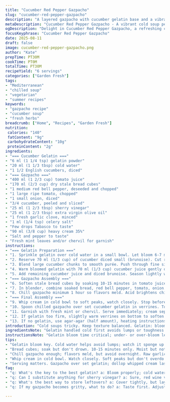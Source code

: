 ```yaml
---
title: "Cucumber Red Pepper Gazpacho"
slug: "cucumber-red-pepper-gazpacho"
description: "A layered gazpacho with cucumber gelatin base and a vibrant mix of tomato juice, stale bread cubes, red pepper, and fresh herbs. Gelatin sets slow, allowing refreshing texture contrast. Substitutes include agar-agar for gelatin and sherry vinegar instead of red wine vinegar. Added fresh mint for twist. Texture balance key; whisk cream till stiff but not grainy. Chilled prep, but watch color changes and seasoning shifts in cold. Serve fresh, or risk dull flavors and watery cream. Hands-on tips on precise gelatin dissolving, bread soaking, and acid-oil balance included. Practical for home cooks wanting refined cold soups with crunch and silky finish."
metaDescription: "Cucumber Red Pepper Gazpacho - A vibrant cold soup perfect for summer. Crisp texture, refreshing flavors. Elevate your entertaining game!"
ogDescription: "Delight in Cucumber Red Pepper Gazpacho, a refreshing chilled soup layered with flavors of cucumber, tomato, and herbs. Perfect for summer dining."
focusKeyphrase: "Cucumber Red Pepper Gazpacho"
date: 2025-08-11
draft: false
image: cucumber-red-pepper-gazpacho.png
author: "Kate"
prepTime: PT30M
cookTime: PT0M
totalTime: PT30M
recipeYield: "6 servings"
categories: ["Garden Fresh"]
tags:
- "Mediterranean"
- "chilled soup"
- "vegetarian"
- "summer recipes"
keywords:
- "gazpacho recipe"
- "cucumber soup"
- "fresh herbs"
breadcrumb: ["Home", "Recipes", "Garden Fresh"]
nutrition: 
 calories: "140"
 fatContent: "9g"
 carbohydrateContent: "10g"
 proteinContent: "2g"
ingredients:
- "=== Cucumber Gelatin ==="
- "6 ml (1 1/4 tsp) gelatin powder"
- "20 ml (1 1/3 tbsp) cold water"
- "1 1/2 English cucumbers, diced"
- "=== Gazpacho ==="
- "400 ml (1 2/3 cup) tomato juice"
- "170 ml (2/3 cup) dry stale bread cubes"
- "1 medium red bell pepper, deseeded and chopped"
- "1 large ripe tomato, chopped"
- "1 small onion, diced"
- "3/4 cucumber, peeled and sliced"
- "25 ml (1 2/3 tbsp) sherry vinegar"
- "25 ml (1 2/3 tbsp) extra virgin olive oil"
- "1 fresh garlic clove, minced"
- "1 ml (1/4 tsp) celery salt"
- "Few drops Tabasco to taste"
- "90 ml (3/8 cup) heavy cream 35%"
- "Salt and pepper to taste"
- "Fresh mint leaves and/or chervil for garnish"
instructions:
- "=== Gelatin Preparation ==="
- "1. Sprinkle gelatin over cold water in a small bowl. Let bloom 6-7 minutes, watch for soft, spongy texture, not grainy. Gelatin must fully absorb before heat."
- "2. Reserve 70 ml (1/3 cup) of cucumber diced small (brunoise). Cut rest cucumbers into large chunks."
- "3. Blend large cucumber chunks to smooth purée. Push through fine sieve or cheesecloth until you have 270 ml (1 1/8 cup) cucumber juice. Avoid pulp getting in; watery is better than gritty."
- "4. Warm bloomed gelatin with 70 ml (1/3 cup) cucumber juice gently over low heat or 15 sec bursts in microwave. Stir til gelatin disappears completely — no lumps or cloudiness."
- "5. Add remaining cucumber juice and diced brunoise. Season lightly with salt and cracked black pepper. Pour into six 200-220 ml (3/4 cup) verrines. Cover with foil; refrigerate minimum 5 hours till firm but jiggly."
- "=== Gazpacho Assembly ==="
- "6. Soften stale bread cubes by soaking 10-15 minutes in tomato juice. Should be moist but intact; if too soggy, press slightly with hands to remove excess juice."
- "7. In blender, combine soaked bread, red bell pepper, tomato, onion, 3/4 cucumber, sherry vinegar, olive oil, garlic, celery salt, and Tabasco. Blend to a slightly coarse purée — some texture good. Taste and add salt, pepper, or more hot sauce as needed."
- "8. Chill gazpacho minimum 1 hour so flavors meld. Acid brightens chilled; oil emulsifies but do not overblend or it gets greasy."
- "=== Final Assembly ==="
- "9. Whip cream in cold bowl to soft peaks, watch closely. Stop before grainy; handlers differ by brand."
- "10. Spoon chilled gazpacho over set cucumber gelatin in verrines. Top with generous dollop of whipped cream. Crack fresh black pepper on top."
- "11. Garnish with fresh mint or chervil. Serve immediately; cream separates if left too long."
- "12. If gelatin too firm, slightly warm verrines on bottom to soften before serving; if too soft, reduce gelatin quantity next batch."
- "13. If no gelatin, use agar-agar (half amount), heating instructions differ; stir continuously to avoid gels with clumps."
introduction: "Cold soups tricky. Keep texture balanced. Gelatin: bloom right, heat gently or ruin bloom, tough texture next day. Tomato juice acidic, can break emulsions if blended too long. Fresh cucumber? Avoid bitter peel or bitter streaks inside. Bread cubes soak flavor, add subtle chew — stale, dry work best. Whip cream fresh, cold bowl key. Incorporate last, no overmixing or dressing separate. Watch acidity with sherry vinegar; less harsh than red wine vinegar but still punchy. Lock in fridge, cover tight, flavors develop but don’t drown fresh herbs. Garnishes: mint sharp, cerfeuil subtle. Taste constantly through steps. Chilling deepens saltiness — adjust prior. Experience tells when flavor hits right. No shortcuts, pay attention."
ingredientsNote: "Gelatin handled cold first avoids lumps or toughness later; substitute agar-agar for vegetarian but watch for fast setting and different texture. English cucumber preferred: thin skin, less bitter seeds. Tomato juice fresh or store-bought, avoid added salt or spices to control final seasoning. Bread: use day-old sourdough or baguette, dry crumb better than dense or fresh bread. Substitute sherry vinegar for red wine vinegar for milder acidity, white wine vinegar works if none. Olive oil quality impacts aroma — cold pressed or extra virgin for brightness. Fresh herbs adjust to taste; mint adds refreshing top note, chervil is subtle. Garlic minute, to avoid overpowering. Cream chilled and freshly whipped adds lightness and contrast; heavy cream can substitute with crème fraîche for tang, but texture varies."
instructionsNote: "Gelatin bloom time critical; under- or over-bloom leads to grittiness or rubbery gel. Using a fine sieve to strain cucumber puree removes fibrous bits ensuring smooth gelatin layer. When heating gelatin mix, low consistent heat key — too hot kills setting power. Soaking bread cubes in tomato juice should yield moist but intact bread, doubling liquid saturates and dulls texture. Blending gazpacho to slight rustic texture keeps complexity; smooth puree loses character, rough mouthfeel not nice. Cold chill melds flavors but avoid over 24 hours or raw garlic bitter notes dominate. Whip cream in chilled bowl with chilled whisk or beaters. Peaks firm but still soft avoid butter formation. Final assembly only just before serving to preserve cream aeration and gelatin firmness. Garnishing provides aroma and color contrast. If gelatin firmness varies batch to batch, adjust bloom time or gelatin amount slowly. Agar-agar needs boiling liquid; gelatin doesn’t. Store leftovers covered, separate layers form if left long; remix gently if needed."
tips:
- "Gelatin bloom key. Cold water helps avoid lumps; watch it sponge up water, not grainy. Heat slowly or risk ruining it. Keep an eye on texture."
- "Bread cubes; soak but don't drown. 10-15 minutes only. Moist but not mushy. Press to release excess juice; want chew without sogginess."
- "Chill gazpacho enough; flavors meld, but avoid overnight. Raw garlic can overpower after too long, sharp edges emerge. Adjust seasoning."
- "Whip cream in cold bowl. Watch closely. Soft peaks but don't overdo it. Stops grainy texture; different brands whip differently."
- "Serving matters. Gazpacho over set gelatin; dollop whipped cream last. Cream separates quickly so serve at once. If firm, heat bottom gently."
faq:
- "q: What's the key to the best gelatin? a: Bloom properly; cold water under 7 minutes. Heat gently or risk tough texture. Watch it carefully."
- "q: Can I substitute anything for sherry vinegar? a: Sure, red wine vinegar works; it's stronger. White wine vinegar if neither is available."
- "q: What's the best way to store leftovers? a: Cover tightly, but layers may separate. Mix gently if that happens. Consume within two days."
- "q: If my gazpacho becomes gritty, what to do? a: Taste first. Adjust seasoning; watery consistency might help. Blend again for even texture."

---
```

